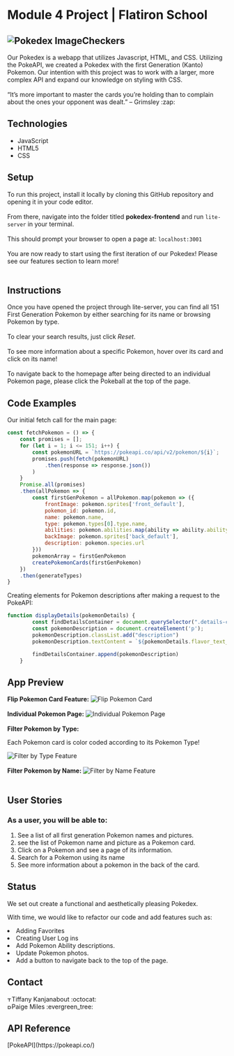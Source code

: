 <h1>Module 4 Project | Flatiron School</h1>
<h2><img src="https://i.ibb.co/K51S358/pokepointer.png" alt="Pokedex Image">Checkers</h2>
<p>
Our Pokedex is a webapp that utilizes Javascript, HTML, and CSS. Utilizing the PokeAPI, we created a Pokedex with the first Generation (Kanto) Pokemon. Our intention with this project was to work with a larger, more complex API and expand our knowledge on styling with CSS.<br>
<br>“It’s more important to master the cards you’re holding than to complain about the ones your opponent was dealt.” – Grimsley :zap:</br>
</p>

<h2>Technologies</h2>

<ul>
 <li>JavaScript</li>
 <li>HTML5</li>
 <li>CSS</li>
</ul>

<h2>Setup</h2>
To run this project, install it locally by cloning this GitHub repository and opening it in your code editor.<br><br>
From there, navigate into the folder titled <b>pokedex-frontend</b> and run <code>lite-server</code> in your terminal.<br><br>
This should prompt your browser to open a page at: <code>localhost:3001</code><br><br>
You are now ready to start using the first iteration of our Pokedex! Please see our features section to learn more!<br><br>

<h2>Instructions</h2>
Once you have opened the project through lite-server, you can find all 151 First Generation Pokemon by either searching for its name or browsing Pokemon by type.<br><br>
To clear your search results, just click <i>Reset</i>. <br><br>
To see more information about a specific Pokemon, hover over its card and click on its name!<br><br>
To navigate back to the homepage after being directed to an individual Pokemon page, please click the Pokeball at the top of the page.

<h2>Code Examples</h2>
Our initial fetch call for the main page:


```javascript
const fetchPokemon = () => {
    const promises = [];
    for (let i = 1; i <= 151; i++) {
        const pokemonURL = `https://pokeapi.co/api/v2/pokemon/${i}`;
        promises.push(fetch(pokemonURL) 
            .then(response => response.json())
        )
    }
    Promise.all(promises)
    .then(allPokemon => {
        const firstGenPokemon = allPokemon.map(pokemon => ({
            frontImage: pokemon.sprites['front_default'],
            pokemon_id: pokemon.id,
            name: pokemon.name,
            type: pokemon.types[0].type.name,
            abilities: pokemon.abilities.map(ability => ability.ability.name).join(', '),
            backImage: pokemon.sprites['back_default'],
            description: pokemon.species.url
        }))
        pokemonArray = firstGenPokemon
        createPokemonCards(firstGenPokemon)
    })
    .then(generateTypes)
}
```

Creating elements for Pokemon descriptions after making a request to the PokeAPI:
``` javascript 
function displayDetails(pokemonDetails) {
        const findDetailsContainer = document.querySelector(".details-container")
        const pokemonDescription = document.createElement('p');
        pokemonDescription.classList.add("description")
        pokemonDescription.textContent = `${pokemonDetails.flavor_text_entries[3].flavor_text}`

        findDetailsContainer.append(pokemonDescription)
    }
```


<h2>App Preview</h2>
<b>Flip Pokemon Card Feature:</b>
<img src="https://media.giphy.com/media/xuiGJFyU6dZWnoSYRb/giphy.gif" alt="Flip Pokemon Card" border="0"><br><br>
<b>Individual Pokemon Page:</b>
<img src="https://media.giphy.com/media/y6O2dCx4ofbxTn8ahw/giphy.gif" alt="Individual Pokemon Page"><br><br>
<b>Filter Pokemon by Type:</b><br>
<p>Each Pokemon card is color coded according to its Pokemon Type!</p>
<img src="https://media.giphy.com/media/0VQf1Qse9JBc5YN1Av/giphy.gif" alt="Filter by Type Feature"><br><br>
<b>Filter Pokemon by Name:</b>
<img src="https://media.giphy.com/media/ZjrEc4wtpYK6uc7gfn/giphy.gif" alt="Filter by Name Feature"><br><br>
<h2>User Stories</h2>

<h3>As a user, you will be able to:</h3>

<ol>
 <li>See a list of all first generation Pokemon names and pictures.</li>
 <li>see the list of Pokemon name and picture as a Pokemon card.</li>
 <li>Click on a Pokemon and see a page of its information.</li>
 <li>Search for a Pokemon using its name</li>
 <li>See more information about a pokemon in the back of the card.</li>
</ol>

<h2>Status</h2>

<p>We set out create a functional and aesthetically pleasing Pokedex.</p>

With time, we would like to refactor our code and add features such as:
<li>Adding Favorites</li>
<li>Creating User Log ins</li>
<li>Add Pokemon Ability descriptions.</li>
<li>Update Pokemon photos.</li>
<li>Add a button to navigate back to the top of the page.</li>

<h2>Contact</h2>
<a href="https://www.linkedin.com/in/tiffany-kanjanabout/"><img src="https://user-images.githubusercontent.com/68958970/94946276-dc7b8a00-04a9-11eb-9431-366689b9fa06.png" alt="Tiffany Kanjanabout" style="width:10px;height:10px;"></a>Tiffany Kanjanabout :octocat:<br>
<a href="https://www.linkedin.com/in/paigeamiles/"><img src="https://user-images.githubusercontent.com/68958970/94946276-dc7b8a00-04a9-11eb-9431-366689b9fa06.png" alt="Paige Miles" style="width:10px;height:10px;"></a>Paige Miles :evergreen_tree:<br>

<h2>API Reference</h2>
[PokeAPI](https://pokeapi.co/)
